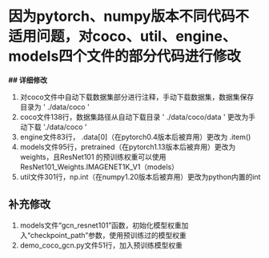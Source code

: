 # **因为pytorch、numpy版本不同代码不适用问题，对coco、util、engine、models四个文件的部分代码进行修改**

**## 详细修改**

1. 对coco文件中自动下载数据集部分进行注释，手动下载数据集，数据集保存目录为 ' ./data/coco '
2. coco文件138行，数据集路径从自动下载目录 ' ./data/coco/data ' 更改为手动下载 './data/coco '
3. engine文件83行， .data[0]（在pytorch0.4版本后被弃用）更改为 .item()
4. models文件95行，pretrained（在pytorch1.13版本后被弃用）更改为weights，且ResNet101 的预训练权重可以使用 ResNet101_Weights.IMAGENET1K_V1（models）
5. util文件301行，np.int（在numpy1.20版本后被弃用）更改为python内置的int

## **补充修改**

1. models文件“gcn_resnet101”函数，初始化模型权重加入“checkpoint_path”参数，使用预训练过的模型权重
2. demo_coco_gcn.py文件51行，加入预训练模型权重
